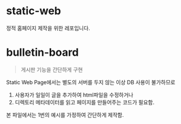 # static-web
정적 홈페이지 제작을 위한 레포입니다.

# bulletin-board
> 게시판 기능을 간단하게 구현

Static Web Page에서는 별도의 서버를 두지 않는 이상 DB 사용이 불가하므로
1. 사용자가 일일이 글을 추가하여 html파일을 수정하거나
2. 디렉토리 메타데이터를 읽고 페이지를 만들어주는 코드가 필요함.

본 파일에서는 1번의 예시를 가정하여 간단하게 제작함.
